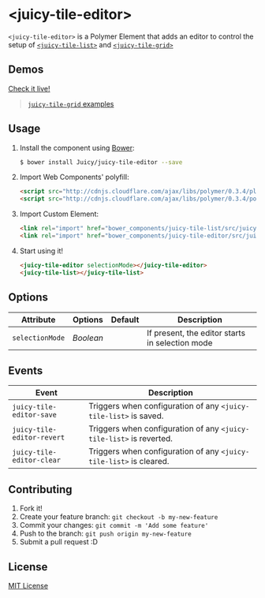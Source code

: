 # &lt;juicy-tile-editor&gt;

`<juicy-tile-editor>` is a Polymer Element that adds an editor to control the setup of [`<juicy-tile-list>`](http://github.com/juicy-tile-list) and [`<juicy-tile-grid>`](http://github.com/juicy-tile-grid)

## Demos

[Check it live!](http://juicy.github.io/juicy-tile-editor)
> [`juicy-tile-grid` examples](http://juicy.github.io/juicy-tile-editor/examples/juicy-tile-grid/)

## Usage

1. Install the component using [Bower](http://bower.io/):

    ```sh
    $ bower install Juicy/juicy-tile-editor --save
    ```

2. Import Web Components' polyfill:

    ```html
    <script src="http://cdnjs.cloudflare.com/ajax/libs/polymer/0.3.4/platform.js"></script>
    <script src="http://cdnjs.cloudflare.com/ajax/libs/polymer/0.3.4/polymer.js"></script>
    ```

3. Import Custom Element:

    ```html
    <link rel="import" href="bower_components/juicy-tile-list/src/juicy-tile-list.html">
    <link rel="import" href="bower_components/juicy-tile-editor/src/juicy-tile-editor.html">
    ```

4. Start using it!

    ```html
    <juicy-tile-editor selectionMode></juicy-tile-editor>
    <juicy-tile-list></juicy-tile-list>
    ```

## Options

Attribute                    | Options             | Default      | Description
---                          | ---                 | ---          | ---
`selectionMode`              | *Boolean*           |              | If present, the editor starts in selection mode

## Events

Event                     | Description
---                       | ---
`juicy-tile-editor-save`  | Triggers when configuration of any `<juicy-tile-list>` is saved.
`juicy-tile-editor-revert`| Triggers when configuration of any `<juicy-tile-list>` is reverted.
`juicy-tile-editor-clear` | Triggers when configuration of any `<juicy-tile-list>` is cleared.

## Contributing

1. Fork it!
2. Create your feature branch: `git checkout -b my-new-feature`
3. Commit your changes: `git commit -m 'Add some feature'`
4. Push to the branch: `git push origin my-new-feature`
5. Submit a pull request :D

## License

[MIT License](http://opensource.org/licenses/MIT)
